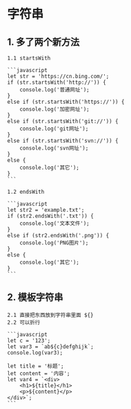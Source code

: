 # 字符串

## 1. 多了两个新方法

    1.1 startsWith

    ```javascript
    let str = 'https://cn.bing.com/';
    if (str.startsWith('http://')) {
        console.log('普通网址');
    }
    else if (str.startsWith('https://')) {
        console.log('加密网址');
    }
    else if (str.startsWith('git://')) {
        console.log('git网址');
    }
    else if (str.startsWith('svn://')) {
        console.log('svn网址');
    }
    else {
        console.log('其它');
    }
    ```

    1.2 endsWith

    ```javascript
    let str2 = 'example.txt';
    if (str2.endsWith('.txt')) {
        console.log('文本文件');
    }
    else if (str2.endsWith('.png')) {
        console.log('PNG图片');
    }
    else {
        console.log('其它');
    }
    ```


## 2. 模板字符串

    2.1 直接把东西放到字符串里面 ${}
    2.2 可以折行

    ```javascript
    let c = '123';
    let var3 = `ab${c}defghijk`;
    console.log(var3);

    let title = '标题';
    let content = '内容';
    let var4 = `<div>
        <h1>${title}</h1>
        <p>${content}</p>
    </div>`;
    ```
